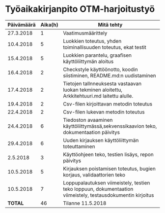 # Työaikakirjanpito OTM-harjoitustyö

Päivämäärä | Aika(h) | Mitä tehty
--- | --- | ---
27.3.2018| 1 | Vaatimusmäärittely
10.4.2018| 5 | Luokkien toteutus, yhden toiminallisuuden toteutus, ekat testit
15.4.2018| 5 | Luokkien parantelu, graafisen käyttöliittymän aloitus
16.4.2018| 2 | Checkstyle käyttöönotto, koodin siistiminen, README.md:n uudistaminen
17.4.2018| 2 | Tietojen tallnneuksesta vastaavan luokan tekminen aloitettu, Arkkitehtuuri.md laitettu alulle.
19.4.2018| 2 | Csv-filen kirjoittavan metodin toteutus
22.4.2018| 2 | Csv-filen lukevan metodin toteutus
24.4.2018| 6 | Tiedoston avaaminen käyttöliittymässä,sekvenssikaavion teko, dokumentaation päivitys
29.4.2018| 6 | Uuden kirjauksen käyttöliittymän toteuttaminen
2.5.2018| 3 | Käyttöohjeen teko, testien lisäys, repon päivitys
10.5.2018| 5 | Kirjauksen poistamisen toteutus, bugien korjaus, validaattorien teko
10.5.2018| 7 | Loppupalautuksen viimeistely, testien teko loppuun, dokumentaation viimeistely, testausdokumentin kirjoitus
__TOTAL__ | 46 | Tilanne 11.5.2018 

 
